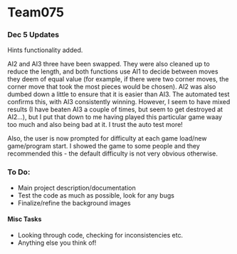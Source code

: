 # Team075

### Dec 5 Updates
Hints functionality added.

AI2 and AI3 three have been swapped. They were also cleaned up to reduce the length, and both functions use AI1 to decide between moves they deem of equal value (for example, if there were two corner moves, the corner move that took the most pieces would be chosen). AI2 was also dumbed down a little to ensure that it is easier than AI3. The automated test confirms this, with AI3 consistently winning. However, I seem to have mixed results (I have beaten AI3 a couple of times, but seem to get destroyed at AI2...), but I put that down to me having played this particular game waay too much and also being bad at it. I trust the auto test more!

Also, the user is now prompted for difficulty at each game load/new game/program start. I showed the game to some people and they recommended this - the default difficulty is not very obvious otherwise.

### To Do:
 * Main project description/documentation
 * Test the code as much as possible, look for any bugs
 * Finalize/refine the background images

#### Misc Tasks
 * Looking through code, checking for inconsistencies etc.
 * Anything else you think of!
